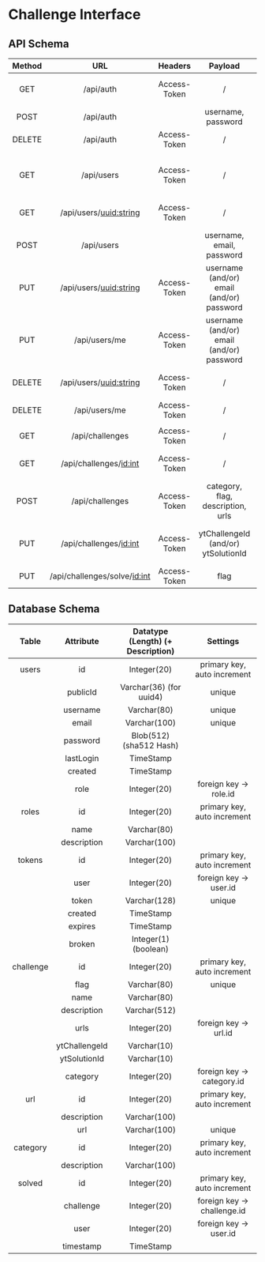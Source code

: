 # Challenge Interface
## API Schema
| Method | URL | Headers | Payload | Description | Status |
|:------:|:------------------------------:|:------------:|:-----------------------------------------:|:------------------------------------:|:------:|
| GET | /api/auth | Access-Token | / | Infos über eigenen Account | Done |
| POST | /api/auth |  | username, password | Login | Done |
| DELETE | /api/auth | Access-Token | / | Logout | Done |
|  |  |  |  |  |  |
| GET | /api/users | Access-Token | / | Admin: Get all Accounts (Infos) | Done |
| GET | /api/users/<uuid:string> | Access-Token | / | Admin: Get Account by UUID | Done |
| POST | /api/users |  | username, email, password | Register a new Account | Done |
| PUT | /api/users/<uuid:string> | Access-Token | username (and/or) email (and/or) password | Admin: Update User (by UUID) | Done |
| PUT | /api/users/me | Access-Token | username (and/or) email (and/or) password | Update your Account | Done |
| DELETE | /api/users/<uuid:string> | Access-Token | / | Admin: Delete User (by UUID) | Done |
| DELETE | /api/users/me | Access-Token | / | Delete your Account | Done |
|  |  |  |  |  |  |
| GET | /api/challenges | Access-Token | / | Get all Challenges |  |
| GET | /api/challenges/<id:int> | Access-Token | / | Get Challenge by ID |  |
| POST | /api/challenges | Access-Token | category, flag, description, urls | Create Challenge |  |
| PUT | /api/challenges/<id:int> | Access-Token | ytChallengeId (and/or) ytSolutionId | Update Challenge (Youtube Video IDs) |  |
| PUT | /api/challenges/solve/<id:int> | Access-Token | flag | Solv Challenge |  | |

## Database Schema
| Table | Attribute | Datatype (Length) (+ Description) | Settings |
|:---------:|:-------------:|:---------------------------------:|:---------------------------:|
| users | id | Integer(20) | primary key, auto increment |
|  | publicId | Varchar(36) (for uuid4) | unique |
|  | username | Varchar(80) | unique |
|  | email | Varchar(100) | unique |
|  | password | Blob(512) (sha512 Hash) |  |
|  | lastLogin | TimeStamp |  |
|  | created | TimeStamp |  |
|  | role | Integer(20) | foreign key -> role.id |
| roles | id | Integer(20) | primary key, auto increment |
|  | name | Varchar(80) |  |
|  | description | Varchar(100) |  |
| tokens | id | Integer(20) | primary key, auto increment |
|  | user | Integer(20) | foreign key -> user.id |
|  | token | Varchar(128) | unique |
|  | created | TimeStamp |  |
|  | expires | TimeStamp |  |
|  | broken | Integer(1) (boolean) |  |
| challenge | id | Integer(20) | primary key, auto increment |  
|  | flag | Varchar(80) | unique |  
|  | name | Varchar(80) |  |  
|  | description | Varchar(512) |  |  
|  | urls | Integer(20) | foreign key -> url.id |  
|  | ytChallengeId | Varchar(10) |  |  
|  | ytSolutionId | Varchar(10) |  |  
|  | category | Integer(20) | foreign key -> category.id |  
| url | id | Integer(20) | primary key, auto increment |  
|  | description | Varchar(100) |  |  
|  | url | Varchar(100) | unique |  
| category | id | Integer(20) | primary key, auto increment |  
|  | description | Varchar(100) |  |  
| solved | id | Integer(20) | primary key, auto increment |  
|  | challenge | Integer(20) | foreign key -> challenge.id |
|  | user | Integer(20) | foreign key -> user.id |  
|  | timestamp | TimeStamp |  |  |
